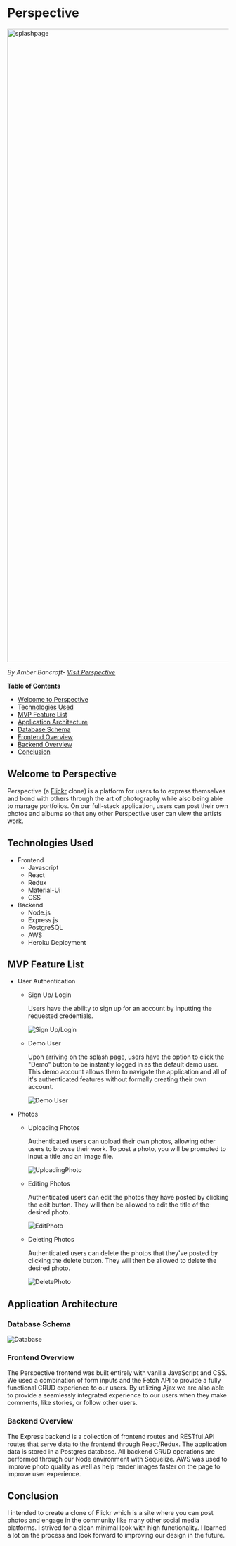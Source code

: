 # Perspective

<img width="1440" alt="splashpage" src="https://user-images.githubusercontent.com/77598204/135312951-8b422903-fcb9-41fa-99f9-f20d5a3a61e6.png">

*By Amber Bancroft- [Visit Perspective](https://app-perspective.herokuapp.com/)*

**Table of Contents**
* [Welcome to Perspective](#welcome-to-perspective)
* [Technologies Used](#technologies-used)
* [MVP Feature List](#mvp-feature-list)
* [Application Architecture](#application-architecture)
* [Database Schema](#database-schema)
* [Frontend Overview](#frontend-overview)
* [Backend Overview](#backend-overview)
* [Conclusion](#conclusion)

## Welcome to Perspective
Perspective (a [Flickr](https://flickr.com/) clone) is a platform for users to to express themselves and bond with others through the art of photography while also being able to manage portfolios. On our full-stack application, users can post their own photos and albums so that any other Perspective user can view the artists work.


## Technologies Used
* Frontend
    * Javascript
    * React
    * Redux
    * Material-Ui
    * CSS
* Backend
    * Node.js
    * Express.js
    * PostgreSQL
    * AWS
    * Heroku Deployment

## MVP Feature List
* User Authentication
    * Sign Up/ Login
        
        Users have the ability to sign up for an account by inputting the requested credentials.
        
        ![Sign Up/Login](https://user-images.githubusercontent.com/77598204/135176306-0cdfcc62-a601-45ae-8e85-4213af5f927d.gif)
    * Demo User
        
        Upon arriving on the splash page, users have the option to click the "Demo" button to be instantly logged in as the default demo user. This demo account allows them to navigate the application and all of it's authenticated features without formally creating their own account.
        
        ![Demo User](https://user-images.githubusercontent.com/77598204/135175508-ddb1c3a5-d8a9-4889-9921-3616506b6d44.gif)
* Photos
    * Uploading Photos
        
        Authenticated users can upload their own photos, allowing other users to browse their work. To post a photo, you will be prompted to input a title and an image file.
        
        ![UploadingPhoto](https://user-images.githubusercontent.com/77598204/135177742-1c2e841e-25fe-4ca6-81c5-458beb0211c9.gif)
    * Editing Photos
    
      Authenticated users can edit the photos they have posted by clicking the edit button. They will then be allowed to edit the title of the desired photo.
      
        ![EditPhoto](https://user-images.githubusercontent.com/77598204/135178274-89a41f97-a6c4-4088-9926-e942c43057c2.gif)

    * Deleting Photos

      Authenticated users can delete the photos that they've posted by clicking the delete button. They will then be allowed to delete the desired photo.
      
        ![DeletePhoto](https://user-images.githubusercontent.com/77598204/135180252-9232328c-4a8a-47e1-b9d8-042f16c5e6e6.gif)


## Application Architecture

### Database Schema
![Database](https://i.ibb.co/3RGTLWD/Screen-Shot-2021-05-20-at-2-12-49-PM.png)

### Frontend Overview
The Perspective frontend was built entirely with vanilla JavaScript and CSS. We used a combination of form inputs and the Fetch API to provide a fully functional CRUD experience to our users. By utilizing Ajax we are also able to provide a seamlessly integrated experience to our users when they make comments, like stories, or follow other users.

### Backend Overview
The Express backend is a collection of frontend routes and RESTful API routes that serve data to the frontend through React/Redux. The application data is stored in a Postgres database. All backend CRUD operations are performed through our Node environment with Sequelize. AWS was used to improve photo quality as well as help render images faster on the page to improve user experience.

## Conclusion
I intended to create a clone of Flickr which is a site where you can post photos and engage in the community like many other social media platforms. I strived for a clean minimal look with high functionality. I learned a lot on the process and look forward to improving our design in the future.
